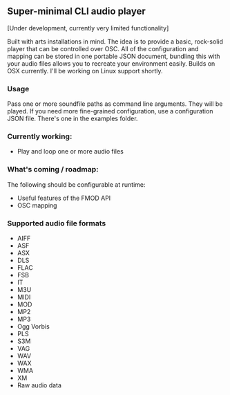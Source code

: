 ## Super-minimal CLI audio player

[Under development, currently very limited functionality]

Built with arts installations in mind. The idea is to provide a basic, rock-solid player that can be controlled over OSC.
All of the configuration and mapping can be stored in one portable JSON document, bundling this with your audio files allows you to recreate your environment easily. 
Builds on OSX currently. I'll be working on Linux support shortly.

### Usage
Pass one or more soundfile paths as command line arguments. They will be played.
If you need more fine-grained configuration, use a configuration JSON file. There's one in the examples folder.

### Currently working:
+ Play and loop one or more audio files

### What's coming / roadmap:
The following should be configurable at runtime:
+ Useful features of the FMOD API
+ OSC mapping

### Supported audio file formats
+ AIFF
+ ASF
+ ASX
+ DLS
+ FLAC
+ FSB
+ IT
+ M3U
+ MIDI
+ MOD
+ MP2
+ MP3
+ Ogg Vorbis
+ PLS
+ S3M
+ VAG
+ WAV
+ WAX
+ WMA
+ XM
+ Raw audio data
